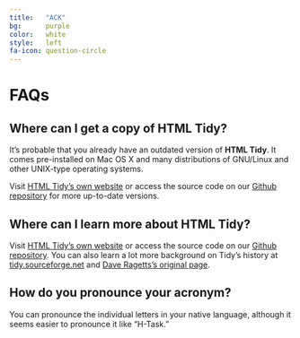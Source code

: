 ```yaml
---
title:   "ACK"
bg:      purple
color:   white
style:   left
fa-icon: question-circle
---
```


FAQs
====

## Where can I get a copy of HTML Tidy?

It’s probable that you already have an outdated version of **HTML Tidy**. It
comes pre-installed on Mac OS X and many distributions of GNU/Linux and other
UNIX-type operating systems.

Visit [HTML Tidy’s own website][3] or access the source code on our
[Github repository](4) for more up-to-date versions.


## Where can I learn more about HTML Tidy?

Visit [HTML Tidy’s own website][3] or access the source code on our
[Github repository][4]. You can also learn a lot more background on Tidy’s
history at [tidy.sourceforge.net][5] and [Dave Ragetts’s original page][1].


## How do you pronounce your acronym?

You can pronounce the individual letters in your native language, although it
seems easier to pronounce it like “H-Task.”

[1]: http://www.w3.org/People/Raggett/
[2]: http://www.w3.org/community/htacg/
[3]: http://www.html-tidy.org
[4]: https://github.com/htacg/tidy-html5
[5]: https://github.com/htacg/tidy-html5
